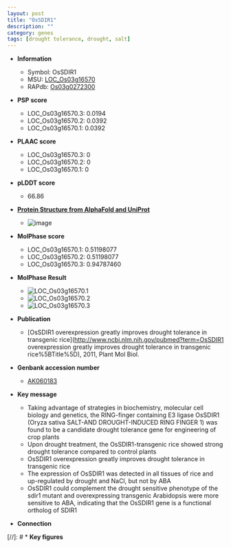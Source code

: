 ```yaml
---
layout: post
title: "OsSDIR1"
description: ""
category: genes
tags: [drought tolerance, drought, salt]
---
```


* **Information**  
    + Symbol: OsSDIR1  
    + MSU: [LOC_Os03g16570](http://rice.plantbiology.msu.edu/cgi-bin/ORF_infopage.cgi?orf=LOC_Os03g16570)  
    + RAPdb: [Os03g0272300](http://rapdb.dna.affrc.go.jp/viewer/gbrowse_details/irgsp1?name=Os03g0272300)  

* **PSP score**  
    + LOC_Os03g16570.3: 0.0194 
    + LOC_Os03g16570.2: 0.0392 
    + LOC_Os03g16570.1: 0.0392 

* **PLAAC score**  
    + LOC_Os03g16570.3: 0 
    + LOC_Os03g16570.2: 0 
    + LOC_Os03g16570.1: 0 

* **pLDDT score**
    + 66.86

* **[Protein Structure from AlphaFold and UniProt](https://www.uniprot.org/uniprotkb/Q10NE0/entry#structure)**
    + ![image](https://ricepsp.github.io/images/Q1/AF-Q10NE0-F1.png)

* **MolPhase score**
    + LOC_Os03g16570.1: 0.51198077
    + LOC_Os03g16570.2: 0.51198077
    + LOC_Os03g16570.3: 0.94787460

* **MolPhase Result**
    + ![LOC_Os03g16570.1](https://304243504.github.io/Pictures/LOC_Os03g/LOC_Os03g16570.1.png)
    + ![LOC_Os03g16570.2](https://304243504.github.io/Pictures/LOC_Os03g/LOC_Os03g16570.2.png)
    + ![LOC_Os03g16570.3](https://304243504.github.io/Pictures/LOC_Os03g/LOC_Os03g16570.3.png)

* **Publication**  
    + [OsSDIR1 overexpression greatly improves drought tolerance in transgenic rice](http://www.ncbi.nlm.nih.gov/pubmed?term=OsSDIR1 overexpression greatly improves drought tolerance in transgenic rice%5BTitle%5D), 2011, Plant Mol Biol.

* **Genbank accession number**  
    + [AK060183](http://www.ncbi.nlm.nih.gov/nuccore/AK060183)

* **Key message**  
    + Taking advantage of strategies in biochemistry, molecular cell biology and genetics, the RING-finger containing E3 ligase OsSDIR1 (Oryza sativa SALT-AND DROUGHT-INDUCED RING FINGER 1) was found to be a candidate drought tolerance gene for engineering of crop plants
    + Upon drought treatment, the OsSDIR1-transgenic rice showed strong drought tolerance compared to control plants
    + OsSDIR1 overexpression greatly improves drought tolerance in transgenic rice
    + The expression of OsSDIR1 was detected in all tissues of rice and up-regulated by drought and NaCl, but not by ABA
    + OsSDIR1 could complement the drought sensitive phenotype of the sdir1 mutant and overexpressing transgenic Arabidopsis were more sensitive to ABA, indicating that the OsSDIR1 gene is a functional ortholog of SDIR1

* **Connection**  

[//]: # * **Key figures**  


